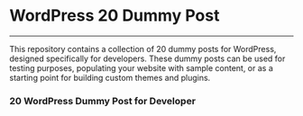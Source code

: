# WordPress 20 Dummy Post
---
This repository contains a collection of 20 dummy posts for WordPress, designed specifically for developers. These dummy posts can be used for testing purposes, populating your website with sample content, or as a starting point for building custom themes and plugins.

### 20 WordPress Dummy Post for Developer
